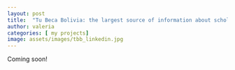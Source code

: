 ```yaml
---
layout: post
title:  "Tu Beca Bolivia: the largest source of information about scholarships in Bolivia and how well it works with LinkedIn"
author: valeria
categories: [ my projects]
image: assets/images/tbb_linkedin.jpg
---
```


Coming soon!
